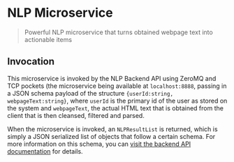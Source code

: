 # NLP Microservice
> Powerful NLP microservice that turns obtained webpage text into actionable items

## Invocation
This microservice is invoked by the NLP Backend API using ZeroMQ and TCP pockets (the microservice being available at `localhost:8888`, passing in a JSON schema payload of the structure `{userId:string, webpageText:string}`, where `userId` is the primary id of the user as stored on the system and `webpageText`, the actual HTML text that is obtained from the client that is then cleansed, filtered and parsed.

When the microservice is invoked, an `NLPResultList` is returned, which is simply a JSON serialized list of objects that follow a certain schema. For more information on this schema, you can [visit the backend API documentation](https://github.com/OracleChrome/backend) for details.

